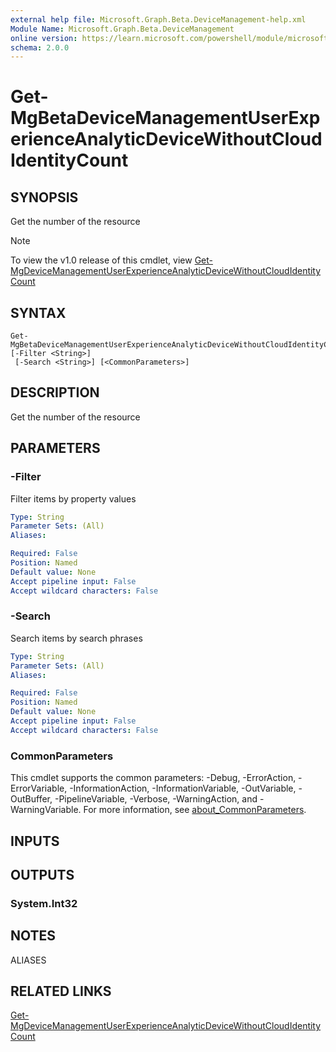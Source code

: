 ```yaml
---
external help file: Microsoft.Graph.Beta.DeviceManagement-help.xml
Module Name: Microsoft.Graph.Beta.DeviceManagement
online version: https://learn.microsoft.com/powershell/module/microsoft.graph.beta.devicemanagement/get-mgbetadevicemanagementuserexperienceanalyticdevicewithoutcloudidentitycount
schema: 2.0.0
---
```


# Get-MgBetaDeviceManagementUserExperienceAnalyticDeviceWithoutCloudIdentityCount

## SYNOPSIS
Get the number of the resource

> [!NOTE]
> To view the v1.0 release of this cmdlet, view [Get-MgDeviceManagementUserExperienceAnalyticDeviceWithoutCloudIdentityCount](/powershell/module/Microsoft.Graph.DeviceManagement/Get-MgDeviceManagementUserExperienceAnalyticDeviceWithoutCloudIdentityCount?view=graph-powershell-v1.0)

## SYNTAX

```
Get-MgBetaDeviceManagementUserExperienceAnalyticDeviceWithoutCloudIdentityCount [-Filter <String>]
 [-Search <String>] [<CommonParameters>]
```

## DESCRIPTION
Get the number of the resource

## PARAMETERS

### -Filter
Filter items by property values

```yaml
Type: String
Parameter Sets: (All)
Aliases:

Required: False
Position: Named
Default value: None
Accept pipeline input: False
Accept wildcard characters: False
```

### -Search
Search items by search phrases

```yaml
Type: String
Parameter Sets: (All)
Aliases:

Required: False
Position: Named
Default value: None
Accept pipeline input: False
Accept wildcard characters: False
```

### CommonParameters
This cmdlet supports the common parameters: -Debug, -ErrorAction, -ErrorVariable, -InformationAction, -InformationVariable, -OutVariable, -OutBuffer, -PipelineVariable, -Verbose, -WarningAction, and -WarningVariable. For more information, see [about_CommonParameters](http://go.microsoft.com/fwlink/?LinkID=113216).

## INPUTS

## OUTPUTS

### System.Int32
## NOTES

ALIASES

## RELATED LINKS
[Get-MgDeviceManagementUserExperienceAnalyticDeviceWithoutCloudIdentityCount](/powershell/module/Microsoft.Graph.DeviceManagement/Get-MgDeviceManagementUserExperienceAnalyticDeviceWithoutCloudIdentityCount?view=graph-powershell-v1.0)

